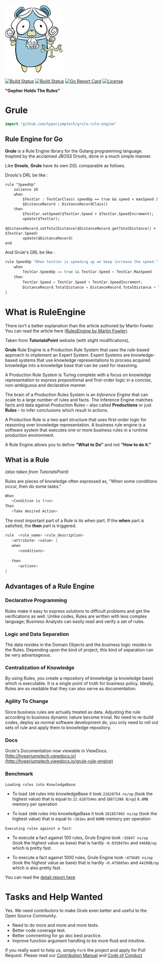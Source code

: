 
[![Gopheer Holds The Rule](https://github.com/hyperjumptech/grule-rule-engine/blob/master/gopher-grule.png?raw=true)](https://github.com/hyperjumptech/grule-rule-engine/blob/master/gopher-grule.png?raw=true)

[![Build Status](https://travis-ci.org/hyperjumptech/grule-rule-engine.svg?branch=master)](https://travis-ci.org/hyperjumptech/grule-rule-engine)
[![Build Status](https://circleci.com/gh/hyperjumptech/grule-rule-engine.svg?style=svg)](https://circleci.com/gh/hyperjumptech/grule-rule-engine)
[![Go Report Card](https://goreportcard.com/badge/github.com/hyperjumptech/grule-rule-engine)](https://goreportcard.com/report/github.com/hyperjumptech/grule-rule-engine)
[![License](https://img.shields.io/badge/License-Apache%202.0-blue.svg)](https://opensource.org/licenses/Apache-2.0)

__"Gopher Holds The Rules"__

# Grule

```go
import "github.com/hyperjumptech/grule-rule-engine"
```

## Rule Engine for Go

**Grule** is a Rule Engine library for the Golang programming language. Inspired by the acclaimed JBOSS Drools, done in a much simple manner.

Like **Drools**, **Grule** have its own *DSL* comparable as follows.

Drools's DRL be like :

```drool
rule "SpeedUp"
    salience 10
    when
        $TestCar : TestCarClass( speedUp == true && speed < maxSpeed )
        $DistanceRecord : DistanceRecordClass()
    then
        $TestCar.setSpeed($TestCar.Speed + $TestCar.SpeedIncrement);
        update($TestCar);
        $DistanceRecord.setTotalDistance($DistanceRecord.getTotalDistance() + $TestCar.Speed)
        update($DistanceRecord)
end
```

And Grule's GRL be like :

```go
rule SpeedUp "When testcar is speeding up we keep increase the speed." salience 10  {
    when
        TestCar.SpeedUp == true && TestCar.Speed < TestCar.MaxSpeed
    then
        TestCar.Speed = TestCar.Speed + TestCar.SpeedIncrement;
        DistanceRecord.TotalDistance = DistanceRecord.TotalDistance + TestCar.Speed;
}
```

# What is RuleEngine

There isn't a better explanation than the article authored by Martin Fowler. You can read the article here ([RulesEngine by Martin Fowler](https://martinfowler.com/bliki/RulesEngine.html)).

Taken from **TutorialsPoint** website (with slight modifications),

**Grule** Rule Engine is a Production Rule System that uses the rule-based approach to implement an Expert System. Expert Systems are knowledge-based systems that use knowledge representations to process acquired knowledge into a knowledge base that can be used for reasoning.

A Production Rule System is Turing complete with a focus on knowledge representation to express propositional and first-order logic in a concise, non-ambiguous and declarative manner.

The brain of a Production Rules System is an *Inference Engine* that can scale to a large number of rules and facts. The Inference Engine matches facts and data against Production Rules – also called **Productions** or just **Rules** – to infer conclusions which result in actions.

A Production Rule is a two-part structure that uses first-order logic for reasoning over knowledge representation. A business rule engine is a software system that executes one or more business rules in a runtime production environment.

A Rule Engine allows you to define **“What to Do”** and not **“How to do it.”**

## What is a Rule

*(also taken from TutorialsPoint)*

Rules are pieces of knowledge often expressed as, "When some conditions occur, then do some tasks."

```go
When
   <Condition is true>
Then
   <Take desired Action>
```

The most important part of a Rule is its when part. If the **when** part is satisfied, the **then** part is triggered.

```go
rule  <rule_name> <rule_description>
   <attribute> <value> {
   when
      <conditions>

   then
      <actions>
}
```

## Advantages of a Rule Engine

### Declarative Programming

Rules make it easy to express solutions to difficult problems and get the verifications as well. Unlike codes, Rules are written with less complex language; Business Analysts can easily read and verify a set of rules.

### Logic and Data Separation

The data resides in the Domain Objects and the business logic resides in the Rules. Depending upon the kind of project, this kind of separation can be very advantageous.

### Centralization of Knowledge

By using Rules, you create a repository of knowledge (a knowledge base) which is executable. It is a single point of truth for business policy. Ideally, Rules are so readable that they can also serve as documentation.

### Agility To Change

Since business rules are actually treated as data. Adjusting the rule according to business dynamic nature become trivial. No need to re-build codes, deploy as normal software development do, you only need to roll out sets of rule and apply them to knowledge repository.

### Docs

Grule's Documentation now viewable in ViewDocs. [http://hyperjumptech.viewdocs.io](http://hyperjumptech.viewdocs.io/grule-rule-engine)

### Benchmark
`Loading rules into KnowledgeBase`:

* To load `100` rules into knowledgeBase it took `22628754 ns/op` (took the highest value) that is equal to `22.628754ms` and (`8871388 B/op`) `8.8MB` memory per operation

* To load `1000` rules into knowledgeBase it took `261857403 ns/op` (took the highest value) that is equal to `~261ms` and `88MB` memory per operation

`Executing rules against a fact`:

* To execute a fact against 100 rules, Grule Engine took `~35847 ns/op` (took the highest value as base) that is hardly `~0.035847ms` and `4466B/op` which is pretty fast.

* To execute a fact against 1000 rules, Grule Engine took `~475685 ns/op` (took the highest value as base) that is hardly `~0.475685ms` and `44299B/op` which is also pretty fast.


You can read the [detail report here](docs/Benchmarking_en.md)




# Tasks and Help Wanted

Yes. We need contributors to make Grule even better and useful to the Open Source Community.

* Need to do more and more and more tests.
* Better code coverage test.
* Better commenting for go doc best practice.
* Improve function argument handling to be more fluid and intuitive.

If you really want to help us, simply `Fork` the project and apply for Pull Request.
Please read our [Contribution Manual](CONTRIBUTING.md) and [Code of Conduct](CODE_OF_CONDUCTS.md)